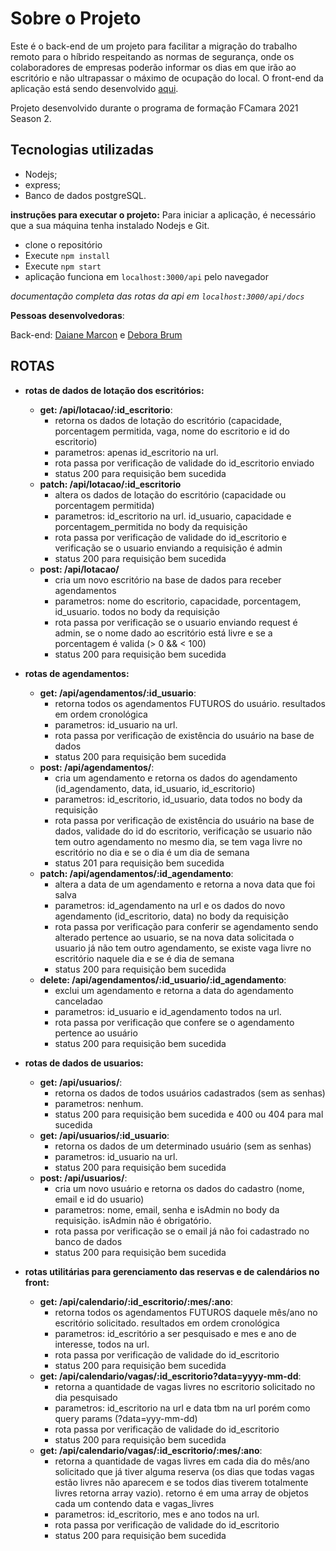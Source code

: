 # Sobre o Projeto
Este é o back-end de um projeto para facilitar a migração do trabalho remoto para o híbrido respeitando as normas de segurança, onde os colaboradores de empresas poderão informar os dias em que irão ao escritório e não ultrapassar o máximo de ocupação do local.
O front-end da aplicação está sendo desenvolvido [aqui](https://github.com/g-filipe/login-reserva-fc).

Projeto desenvolvido durante o programa de formação FCamara 2021 Season 2.

## Tecnologias utilizadas
- Nodejs;
- express;
- Banco de dados postgreSQL.

**instruções para executar o projeto:**
Para iniciar a aplicação, é necessário que a sua máquina tenha instalado Nodejs e Git.
- clone o repositório
- Execute `npm install`
- Execute `npm start`
- aplicação funciona em `localhost:3000/api` pelo navegador


*documentação completa das rotas da api em `localhost:3000/api/docs`*

**Pessoas desenvolvedoras**: 

Back-end: [Daiane Marcon](https://github.com/ddaiane) e [Debora Brum](https://github.com/DeboraBrum)

## ROTAS
- **rotas de dados de lotação dos escritórios:**

  - **get: /api/lotacao/:id_escritorio**: 
    - retorna os dados de lotação do escritório (capacidade, porcentagem permitida, vaga, nome do escritorio e id do escritorio)
    - parametros: apenas id_escritorio na url.
    - rota passa por verificação de validade do id_escritorio enviado 
    - status 200 para requisição bem sucedida
  - **patch: /api/lotacao/:id_escritorio**
    - altera os dados de lotação do escritório (capacidade ou porcentagem permitida)
    - parametros: id_escritorio na url. id_usuario, capacidade e porcentagem_permitida no body da requisição
    - rota passa por verificação de validade do id_escritorio e verificação se o usuario enviando a requisição é admin
    - status 200 para requisição bem sucedida
  - **post: /api/lotacao/**
    - cria um novo escritório na base de dados para receber agendamentos
    - parametros: nome do escritorio, capacidade, porcentagem, id_usuario. todos no body da requisição
    - rota passa por verificação se o usuario enviando request é admin, se o nome dado ao escritório está livre e se a porcentagem é valida (> 0 && < 100)
    - status 200 para requisição bem sucedida 
    
- **rotas de agendamentos:**

  - **get: /api/agendamentos/:id_usuario**: 
    - retorna todos os agendamentos FUTUROS do usuário. resultados em ordem cronológica
    - parametros: id_usuario na url.
    - rota passa por verificação de existência do usuário na base de dados
    - status 200 para requisição bem sucedida
  - **post: /api/agendamentos/**: 
    - cria um agendamento e retorna os dados do agendamento (id_agendamento, data, id_usuario, id_escritorio)
    - parametros: id_escritorio, id_usuario, data todos no body da requisição
    - rota passa por verificação de existência do usuário na base de dados, validade do id do escritorio, verificação se usuario não tem outro agendamento no mesmo dia, se tem vaga livre no escritório no dia e se o dia é um dia de semana
    - status 201 para requisição bem sucedida
  - **patch: /api/agendamentos/:id_agendamento**: 
    - altera a data de um agendamento e retorna a nova data que foi salva
    - parametros: id_agendamento na url e os dados do novo agendamento (id_escritorio, data) no body da requisição
    - rota passa por verificação para conferir se agendamento sendo alterado pertence ao usuario, se na nova data solicitada o usuario já não tem outro agendamento, se existe vaga livre no escritório naquele dia e se é dia de semana
    - status 200 para requisição bem sucedida
  - **delete: /api/agendamentos/:id_usuario/:id_agendamento**: 
    - exclui um agendamento e retorna a data do agendamento canceladao
    - parametros: id_usuario e id_agendamento todos na url.
    - rota passa por verificação que confere se o agendamento pertence ao usuário
    - status 200 para requisição bem sucedida
    


- **rotas de dados de usuarios:**

  - **get: /api/usuarios/**: 
    - retorna os dados de todos usuários cadastrados (sem as senhas)
    - parametros: nenhum.
    - status 200 para requisição bem sucedida e 400 ou 404 para mal sucedida
  - **get: /api/usuarios/:id_usuario**: 
    - retorna os dados de um determinado usuário (sem as senhas)
    - parametros: id_usuario na url.
    - status 200 para requisição bem sucedida
  - **post: /api/usuarios/**: 
    - cria um novo usuário e retorna os dados do cadastro (nome, email e id do usuario)
    - parametros: nome, email, senha e isAdmin no body da requisição. isAdmin não é obrigatório.
    - rota passa por verificação se o email já não foi cadastrado no banco de dados
    - status 200 para requisição bem sucedida
    
- **rotas utilitárias para gerenciamento das reservas e de calendários no front:**

  - **get: /api/calendario/:id_escritorio/:mes/:ano**: 
    - retorna todos os agendamentos FUTUROS daquele mês/ano no escritório solicitado. resultados em ordem cronológica
    - parametros: id_escritório a ser pesquisado e mes e ano de interesse, todos na url.
    - rota passa por verificação de validade do id_escritorio
    - status 200 para requisição bem sucedida
  - **get: /api/calendario/vagas/:id_escritorio?data=yyyy-mm-dd**: 
    - retorna a quantidade de vagas livres no escritorio solicitado no dia pesquisado
    - parametros: id_escritorio na url e data tbm na url porém como query params (?data=yyy-mm-dd)
    - rota passa por verificação de validade do id_escritorio
    - status 200 para requisição bem sucedida
  - **get: /api/calendario/vagas/:id_escritorio/:mes/:ano**: 
    - retorna a quantidade de vagas livres em cada dia do mês/ano solicitado que já tiver alguma reserva (os dias que todas vagas estão livres não aparecem e se todos dias tiverem totalmente livres retorna array vazio). retorno é em uma array de objetos cada um contendo data e vagas_livres
    - parametros: id_escritorio, mes e ano todos na url.
    - rota passa por verificação de validade do id_escritorio
    - status 200 para requisição bem sucedida
